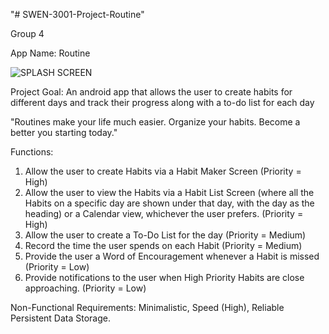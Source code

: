 "# SWEN-3001-Project-Routine" 

Group 4

App Name: Routine

![SPLASH SCREEN](https://user-images.githubusercontent.com/94488901/200152206-82304311-eb01-41a1-a34f-c43a670ca4bf.png)


Project Goal: An android app that allows the user to create habits for different days and track their progress along with a to-do list for each day

"Routines make your life much easier. Organize your habits. Become a better you starting today."

Functions:
1. Allow the user to create Habits via a Habit Maker Screen (Priority = High)
2. Allow the user to view the Habits via a Habit List Screen (where all the Habits on a specific day are shown under that day, with the day as the heading) or a Calendar view, whichever the user prefers. (Priority = High)
3. Allow the user to create a To-Do List for the day (Priority = Medium)
4. Record the time the user spends on each Habit (Priority = Medium)
5. Provide the user a Word of Encouragement whenever a Habit is missed (Priority = Low)
6. Provide notifications to the user when High Priority Habits are close approaching. (Priority = Low)

Non-Functional Requirements:
Minimalistic, Speed (High), Reliable Persistent Data Storage.
